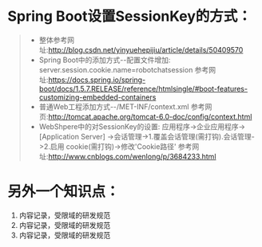 # Spring  Boot设置SessionKey的方式：
> * 整体参考网址:http://blog.csdn.net/yinyuehepijiu/article/details/50409570
> * Spring Boot中的添加方式--配置文件增加:
    server.session.cookie.name=robotchatsession 
    参考网址:https://docs.spring.io/spring-boot/docs/1.5.7.RELEASE/reference/htmlsingle/#boot-features-customizing-embedded-containers
> * 普通Web工程添加方式--/MET-INF/context.xml
    <?xml version="1.0" encoding="UTF-8"?>
    <Context sessionCookieName='robotchatsession'/>
    参考网页:http://tomcat.apache.org/tomcat-6.0-doc/config/context.html
> * WebShpere中的对SessionKey的设置:
    应用程序->企业应用程序-> [Application Server] ->会话管理->1.覆盖会话管理(需打钩).会话管理->2.启用 cookie(需打钩)->修改'Cookie路径' 
    参考网址:http://www.cnblogs.com/wenlong/p/3684233.html








# 另外一个知识点：
  1. 内容记录，受限域的研发规范
  2. 内容记录，受限域的研发规范
  3. 内容记录，受限域的研发规范